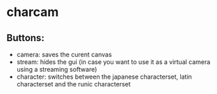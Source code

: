 # charcam

## Buttons:
* camera: saves the curent canvas
* stream: hides the gui (in case you want to use it as a virtual camera using a streaming software)
* character: switches between the japanese characterset, latin characterset and the runic characterset
